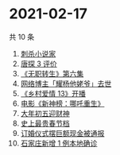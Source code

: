 # 2021-02-17

共 10 条

<!-- BEGIN -->
<!-- 最后更新时间 Wed Feb 17 2021 09:28:55 GMT+0800 (CST) -->
1. [刺杀小说家](https://www.zhihu.com/search?q=刺杀小说家)
1. [唐探 3 评价](https://www.zhihu.com/search?q=唐探3)
1. [《无职转生》第六集](https://www.zhihu.com/search?q=无职转生)
1. [网络博主「耀杨他姥爷」去世](https://www.zhihu.com/search?q=耀杨他姥爷)
1. [《乡村爱情 13》开播](https://www.zhihu.com/search?q=乡村爱情)
1. [电影《新神榜：哪吒重生》](https://www.zhihu.com/search?q=哪吒)
1. [大年初五迎财神](https://www.zhihu.com/search?q=大年初五)
1. [史上最贵春节档](https://www.zhihu.com/search?q=春节档电影票)
1. [订婚仪式摆巨额现金被通报](https://www.zhihu.com/search?q=订婚仪式摆现金)
1. [石家庄新增 1 例本地确诊](https://www.zhihu.com/search?q=石家庄新增)
<!-- END -->
